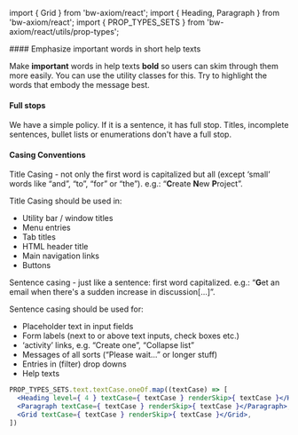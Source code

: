 import { Grid } from 'bw-axiom/react';
import { Heading, Paragraph } from 'bw-axiom/react';
import { PROP_TYPES_SETS } from 'bw-axiom/react/utils/prop-types';

#### Emphasize important words in short help texts

Make **important** words in help texts **bold** so users can skim through them more easily. You can use the utility classes for this. Try to highlight the words that embody the message best.


#### Full stops

We have a simple policy. If it is a sentence, it has full stop. Titles, incomplete sentences, bullet lists or enumerations don't have a full stop.


#### Casing Conventions

Title Casing - not only the first word is capitalized but all (except ‘small’ words like “and”, “to”, “for” or “the”). e.g.: “**C**reate **N**ew **P**roject”.

Title Casing should be used in:

* Utility bar / window titles
* Menu entries
* Tab titles
* HTML header title
* Main navigation links
* Buttons

Sentence casing - just like a sentence: first word capitalized. e.g.: “**G**et an email when there's a sudden increase in discussion[...]”.

Sentence casing should be used for:

* Placeholder text in input fields
* Form labels (next to or above text inputs, check boxes etc.)
* ‘activity’ links, e.g. “Create one”, “Collapse list”
* Messages of all sorts (“Please wait…” or longer stuff)
* Entries in (filter) drop downs
* Help texts

```jsx 
PROP_TYPES_SETS.text.textCase.oneOf.map((textCase) => [
  <Heading level={ 4 } textCase={ textCase } renderSkip>{ textCase }</Heading>,
  <Paragraph textCase={ textCase } renderSkip>{ textCase }</Paragraph>,
  <Grid textCase={ textCase } renderSkip>{ textCase }</Grid>,
])
```
